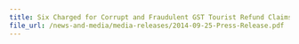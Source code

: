 ```yaml
---
title: Six Charged for Corrupt and Fraudulent GST Tourist Refund Claims
file_url: /news-and-media/media-releases/2014-09-25-Press-Release.pdf
---
```

